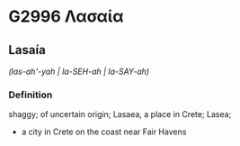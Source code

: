 # G2996 Λασαία

## Lasaía

_(las-ah'-yah | la-SEH-ah | la-SAY-ah)_

### Definition

shaggy; of uncertain origin; Lasaea, a place in Crete; Lasea; 

- a city in Crete on the coast near Fair Havens
